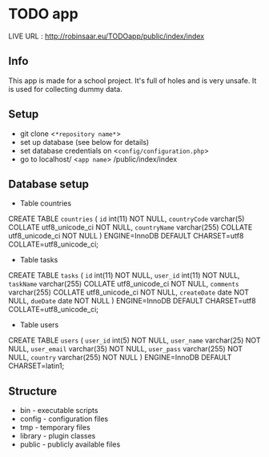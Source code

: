 # TODO app

LIVE URL : http://robinsaar.eu/TODOapp/public/index/index

## Info
This app is made for a school project. It's full of holes and is very unsafe.
It is used for collecting dummy data.

## Setup

 - git clone  <`*repository name*`>
 - set up database (see below for details)
 - set database credentials on <`config/configuration.php`>
 - go to localhost/ <`app name`> /public/index/index


## Database setup

- Table countries

CREATE TABLE `countries` (
  `id` int(11) NOT NULL,
  `countryCode` varchar(5) COLLATE utf8_unicode_ci NOT NULL,
  `countryName` varchar(255) COLLATE utf8_unicode_ci NOT NULL
) ENGINE=InnoDB DEFAULT CHARSET=utf8 COLLATE=utf8_unicode_ci;

- Table tasks

CREATE TABLE `tasks` (
  `id` int(11) NOT NULL,
  `user_id` int(11) NOT NULL,
  `taskName` varchar(255) COLLATE utf8_unicode_ci NOT NULL,
  `comments` varchar(255) COLLATE utf8_unicode_ci NOT NULL,
  `createDate` date NOT NULL,
  `dueDate` date NOT NULL
) ENGINE=InnoDB DEFAULT CHARSET=utf8 COLLATE=utf8_unicode_ci;

- Table users

CREATE TABLE `users` (
  `user_id` int(5) NOT NULL,
  `user_name` varchar(25) NOT NULL,
  `user_email` varchar(35) NOT NULL,
  `user_pass` varchar(255) NOT NULL,
  `country` varchar(255) NOT NULL
) ENGINE=InnoDB DEFAULT CHARSET=latin1;


## Structure
* bin - executable scripts
* config - configuration files
* tmp - temporary files
* library - plugin classes
* public - publicly available files
